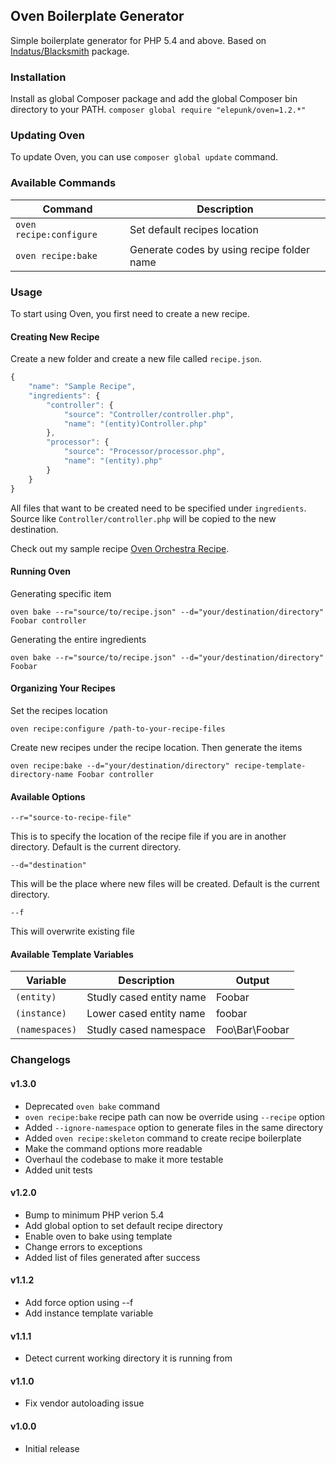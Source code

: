 ## Oven Boilerplate Generator

Simple boilerplate generator for PHP 5.4 and above. Based on [Indatus/Blacksmith](https://github.com/Indatus/blacksmith) package.

### Installation

Install as global Composer package and add the global Composer bin directory to your PATH.
```composer global require "elepunk/oven=1.2.*"```

### Updating Oven

To update Oven, you can use ```composer global update``` command.

### Available Commands

Command | Description
--- | ---
`oven recipe:configure` | Set default recipes location
`oven recipe:bake` | Generate codes by using recipe folder name

### Usage

To start using Oven, you first need to create a new recipe.

#### Creating New Recipe

Create a new folder and create a new file called ```recipe.json```.

```javascript
{
    "name": "Sample Recipe",
    "ingredients": {
        "controller": {
            "source": "Controller/controller.php",
            "name": "(entity)Controller.php"
        },
        "processor": {
            "source": "Processor/processor.php",
            "name": "(entity).php"
        }
    }
}
```

All files that want to be created need to be specified under ```ingredients```. Source like ```Controller/controller.php``` will be copied to the new destination.

Check out my sample recipe [Oven Orchestra Recipe](https://github.com/elepunk/oven-orchestra).

#### Running Oven

Generating specific item

```oven bake --r="source/to/recipe.json" --d="your/destination/directory" Foobar controller```

Generating the entire ingredients

```oven bake --r="source/to/recipe.json" --d="your/destination/directory" Foobar```

#### Organizing Your Recipes

Set the recipes location

```oven recipe:configure /path-to-your-recipe-files```

Create new recipes under the recipe location. Then generate the items

```oven recipe:bake --d="your/destination/directory" recipe-template-directory-name Foobar controller```

#### Available Options

`--r="source-to-recipe-file"`

This is to specify the location of the recipe file if you are in another directory. Default is the current directory.

`--d="destination"`

This will be the place where new files will be created. Default is the current directory.

`--f`

This will overwrite existing file

#### Available Template Variables

Variable | Description | Output
--- | --- | ---
`(entity)` | Studly cased entity name | Foobar
`(instance)` | Lower cased entity name | foobar
`(namespaces)` | Studly cased namespace | Foo\Bar\Foobar

### Changelogs

#### v1.3.0
* Deprecated ```oven bake``` command
* ```oven recipe:bake``` recipe path can now be override using ```--recipe``` option
* Added ```--ignore-namespace``` option to generate files in the same directory
* Added ```oven recipe:skeleton``` command to create recipe boilerplate
* Make the command options more readable
* Overhaul the codebase to make it more testable
* Added unit tests

#### v1.2.0

* Bump to minimum PHP verion 5.4
* Add global option to set default recipe directory
* Enable oven to bake using template
* Change errors to exceptions
* Added list of files generated after success

#### v1.1.2

* Add force option using --f
* Add instance template variable

#### v1.1.1

* Detect current working directory it is running from

#### v1.1.0

* Fix vendor autoloading issue

#### v1.0.0

* Initial release
